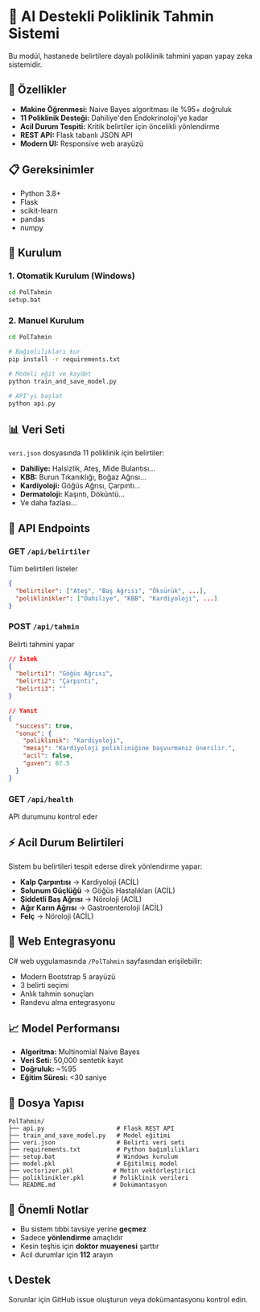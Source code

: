 # 🧠 AI Destekli Poliklinik Tahmin Sistemi

Bu modül, hastanede belirtilere dayalı poliklinik tahmini yapan yapay zeka sistemidir.

## 🎯 Özellikler

- **Makine Öğrenmesi:** Naive Bayes algoritması ile %95+ doğruluk
- **11 Poliklinik Desteği:** Dahiliye'den Endokrinoloji'ye kadar
- **Acil Durum Tespiti:** Kritik belirtiler için öncelikli yönlendirme
- **REST API:** Flask tabanlı JSON API
- **Modern UI:** Responsive web arayüzü

## 📋 Gereksinimler

- Python 3.8+
- Flask
- scikit-learn
- pandas
- numpy

## 🚀 Kurulum

### 1. Otomatik Kurulum (Windows)
```bash
cd PolTahmin
setup.bat
```

### 2. Manuel Kurulum
```bash
cd PolTahmin

# Bağımlılıkları kur
pip install -r requirements.txt

# Modeli eğit ve kaydet
python train_and_save_model.py

# API'yi başlat
python api.py
```

## 📊 Veri Seti

`veri.json` dosyasında 11 poliklinik için belirtiler:
- **Dahiliye:** Halsizlik, Ateş, Mide Bulantısı...
- **KBB:** Burun Tıkanıklığı, Boğaz Ağrısı...
- **Kardiyoloji:** Göğüs Ağrısı, Çarpıntı...
- **Dermatoloji:** Kaşıntı, Döküntü...
- Ve daha fazlası...

## 🔌 API Endpoints

### GET `/api/belirtiler`
Tüm belirtileri listeler
```json
{
  "belirtiler": ["Ateş", "Baş Ağrısı", "Öksürük", ...],
  "poliklinikler": ["Dahiliye", "KBB", "Kardiyoloji", ...]
}
```

### POST `/api/tahmin`
Belirti tahmini yapar
```json
// İstek
{
  "belirti1": "Göğüs Ağrısı",
  "belirti2": "Çarpıntı",
  "belirti3": ""
}

// Yanıt
{
  "success": true,
  "sonuc": {
    "poliklinik": "Kardiyoloji",
    "mesaj": "Kardiyoloji polikliniğine başvurmanız önerilir.",
    "acil": false,
    "guven": 87.5
  }
}
```

### GET `/api/health`
API durumunu kontrol eder

## ⚡ Acil Durum Belirtileri

Sistem bu belirtileri tespit ederse direk yönlendirme yapar:
- **Kalp Çarpıntısı** → Kardiyoloji (ACİL)
- **Solunum Güçlüğü** → Göğüs Hastalıkları (ACİL)
- **Şiddetli Baş Ağrısı** → Nöroloji (ACİL)
- **Ağır Karın Ağrısı** → Gastroenteroloji (ACİL)
- **Felç** → Nöroloji (ACİL)

## 🎨 Web Entegrasyonu

C# web uygulamasında `/PolTahmin` sayfasından erişilebilir:
- Modern Bootstrap 5 arayüzü
- 3 belirti seçimi
- Anlık tahmin sonuçları
- Randevu alma entegrasyonu

## 📈 Model Performansı

- **Algoritma:** Multinomial Naive Bayes
- **Veri Seti:** 50,000 sentetik kayıt
- **Doğruluk:** ~%95
- **Eğitim Süresi:** <30 saniye

## 🔧 Dosya Yapısı

```
PolTahmin/
├── api.py                    # Flask REST API
├── train_and_save_model.py   # Model eğitimi
├── veri.json                 # Belirti veri seti
├── requirements.txt          # Python bağımlılıkları
├── setup.bat                 # Windows kurulum
├── model.pkl                 # Eğitilmiş model
├── vectorizer.pkl           # Metin vektörleştirici
├── poliklinikler.pkl        # Poliklinik verileri
└── README.md                # Dokümantasyon
```

## 🚨 Önemli Notlar

- Bu sistem tıbbi tavsiye yerine **geçmez**
- Sadece **yönlendirme** amaçlıdır
- Kesin teşhis için **doktor muayenesi** şarttır
- Acil durumlar için **112** arayın

## 📞 Destek

Sorunlar için GitHub issue oluşturun veya dokümantasyonu kontrol edin. 